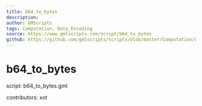```yaml
---
title: b64_to_bytes
description: 
author: GMScripts
tags: Computation, Data_Encoding
source: https://www.gmlscripts.com/script/b64_to_bytes
github: https://github.com/gmlscripts/scripts/blob/master/Computation/Data_Encoding/b64_to_bytes.gml
---
```


b64_to_bytes
============

script: b64_to_bytes.gml

contributors: xot
